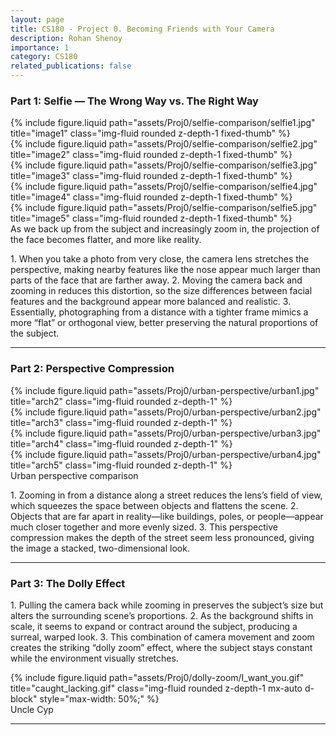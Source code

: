 ```yaml
---
layout: page
title: CS180 - Project 0. Becoming Friends with Your Camera
description: Rohan Shenoy
importance: 1
category: CS180
related_publications: false
---
```


### Part 1: Selfie — The Wrong Way vs. The Right Way

<div class="row">
  <div class="col-sm mt-3 mt-md-0">
    {% include figure.liquid path="assets/Proj0/selfie-comparison/selfie1.jpg" title="image1" class="img-fluid rounded z-depth-1 fixed-thumb" %}
  </div>
  <div class="col-sm mt-3 mt-md-0">
    {% include figure.liquid path="assets/Proj0/selfie-comparison/selfie2.jpg" title="image2" class="img-fluid rounded z-depth-1 fixed-thumb" %}
  </div>
  <div class="col-sm mt-3 mt-md-0">
    {% include figure.liquid path="assets/Proj0/selfie-comparison/selfie3.jpg" title="image3" class="img-fluid rounded z-depth-1 fixed-thumb" %}
  </div>
  <div class="col-sm mt-3 mt-md-0">
    {% include figure.liquid path="assets/Proj0/selfie-comparison/selfie4.jpg" title="image4" class="img-fluid rounded z-depth-1 fixed-thumb" %}
  </div>
  <div class="col-sm mt-3 mt-md-0">
    {% include figure.liquid path="assets/Proj0/selfie-comparison/selfie5.jpg" title="image5" class="img-fluid rounded z-depth-1 fixed-thumb" %}
  </div>
</div>

<div class="caption text-center mt-2">
  As we back up from the subject and increasingly zoom in, the projection of the face becomes flatter, and more like reality.
</div>

<p>
    1.	When you take a photo from very close, the camera lens stretches the perspective, making nearby features like the nose appear much larger than parts of the face that are farther away.
	2.	Moving the camera back and zooming in reduces this distortion, so the size differences between facial features and the background appear more balanced and realistic.
	3.	Essentially, photographing from a distance with a tighter frame mimics a more “flat” or orthogonal view, better preserving the natural proportions of the subject.
</p>

---

### Part 2: Perspective Compression

<div class="row">

  <div class="col-sm-4 mt-3 mt-md-0">
    {% include figure.liquid path="assets/Proj0/urban-perspective/urban1.jpg" title="arch2" class="img-fluid rounded z-depth-1" %}
  </div>
  <div class="col-sm-4 mt-3 mt-md-0">
    {% include figure.liquid path="assets/Proj0/urban-perspective/urban2.jpg" title="arch3" class="img-fluid rounded z-depth-1" %}
  </div>
</div>
<div class="row">
  <div class="col-sm-4 mt-3 mt-md-0">
    {% include figure.liquid path="assets/Proj0/urban-perspective/urban3.jpg" title="arch4" class="img-fluid rounded z-depth-1" %}
  </div>
  <div class="col-sm-4 mt-3 mt-md-0">
    {% include figure.liquid path="assets/Proj0/urban-perspective/urban4.jpg" title="arch5" class="img-fluid rounded z-depth-1" %}
  </div>
</div>

<div class="caption text-center mt-2">
  Urban perspective comparison
</div>

<p>
	1.	Zooming in from a distance along a street reduces the lens’s field of view, which squeezes the space between objects and flattens the scene.
	2.	Objects that are far apart in reality—like buildings, poles, or people—appear much closer together and more evenly sized.
	3.	This perspective compression makes the depth of the street seem less pronounced, giving the image a stacked, two-dimensional look.
</p>

---

### Part 3: The Dolly Effect

<p>
	1.	Pulling the camera back while zooming in preserves the subject’s size but alters the surrounding scene’s proportions.
	2.	As the background shifts in scale, it seems to expand or contract around the subject, producing a surreal, warped look.
	3.	This combination of camera movement and zoom creates the striking “dolly zoom” effect, where the subject stays constant while the environment visually stretches.
</p>

<div class="text-center my-4">
  {% include figure.liquid path="assets/Proj0/dolly-zoom/I_want_you.gif" title="caught_lacking.gif" class="img-fluid rounded z-depth-1 mx-auto d-block" style="max-width: 50%;" %}
</div>

<div class="caption text-center mt-2">
  Uncle Cyp
</div>

---

<!-- Custom CSS for thumbnails -->
<style>
.fixed-thumb img {
  height: 200px;
  object-fit: cover;
  width: 100%;
}
</style>